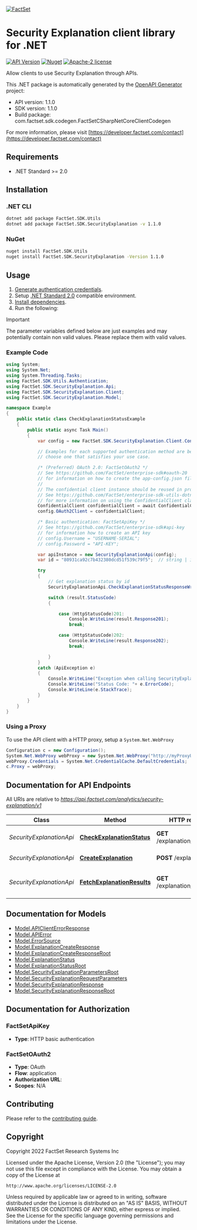 [![FactSet](https://raw.githubusercontent.com/factset/enterprise-sdk/main/docs/images/factset-logo.svg)](https://www.factset.com)

# Security Explanation client library for .NET

[![API Version](https://img.shields.io/badge/api-v1.1.0-blue)](https://developer.factset.com/api-catalog/security-explanation-api)
[![Nuget](https://img.shields.io/badge/nuget-v1.1.0-orange)](https://www.nuget.org/packages/FactSet.SDK.SecurityExplanation/1.1.0)
[![Apache-2 license](https://img.shields.io/badge/license-Apache2-brightgreen.svg)](https://www.apache.org/licenses/LICENSE-2.0)

Allow clients to use Security Explanation through APIs.

This .NET package is automatically generated by the [OpenAPI Generator](https://openapi-generator.tech) project:

- API version: 1.1.0
- SDK version: 1.1.0
- Build package: com.factset.sdk.codegen.FactSetCSharpNetCoreClientCodegen

For more information, please visit [https://developer.factset.com/contact](https://developer.factset.com/contact)

## Requirements

* .NET Standard >= 2.0

## Installation

### .NET CLI

```bash
dotnet add package FactSet.SDK.Utils
dotnet add package FactSet.SDK.SecurityExplanation -v 1.1.0
```

### NuGet

```bash
nuget install FactSet.SDK.Utils
nuget install FactSet.SDK.SecurityExplanation -Version 1.1.0
```

## Usage

1. [Generate authentication credentials](../../../../README.md#authentication).
2. Setup [.NET Standard 2.0](https://docs.microsoft.com/en-us/dotnet/standard/net-standard?tabs=net-standard-2-0) compatible environment.
3. [Install dependencies](#installation).
4. Run the following:

> [!IMPORTANT]
> The parameter variables defined below are just examples and may potentially contain non valid values. Please replace them with valid values.

### Example Code

```csharp
using System;
using System.Net;
using System.Threading.Tasks;
using FactSet.SDK.Utils.Authentication;
using FactSet.SDK.SecurityExplanation.Api;
using FactSet.SDK.SecurityExplanation.Client;
using FactSet.SDK.SecurityExplanation.Model;

namespace Example
{
    public static class CheckExplanationStatusExample
    {
        public static async Task Main()
        {
            var config = new FactSet.SDK.SecurityExplanation.Client.Configuration();

            // Examples for each supported authentication method are below,
            // choose one that satisfies your use case.

            /* (Preferred) OAuth 2.0: FactSetOAuth2 */
            // See https://github.com/FactSet/enterprise-sdk#oauth-20
            // for information on how to create the app-config.json file
            //
            // The confidential client instance should be reused in production environments.
            // See https://github.com/FactSet/enterprise-sdk-utils-dotnet#authentication
            // for more information on using the ConfidentialClient class
            ConfidentialClient confidentialClient = await ConfidentialClient.CreateAsync("/path/to/app-config.json");
            config.OAuth2Client = confidentialClient;

            /* Basic authentication: FactSetApiKey */
            // See https://github.com/FactSet/enterprise-sdk#api-key
            // for information how to create an API key
            // config.Username = "USERNAME-SERIAL";
            // config.Password = "API-KEY";

            var apiInstance = new SecurityExplanationApi(config);
            var id = "80931ca92c7b432380dcd51f539c79f5";  // string | id

            try
            {
                // Get explanation status by id
                SecurityExplanationApi.CheckExplanationStatusResponseWrapper result = apiInstance.CheckExplanationStatus(id);

                switch (result.StatusCode)
                {

                    case (HttpStatusCode)201:
                        Console.WriteLine(result.Response201);
                        break;

                    case (HttpStatusCode)202:
                        Console.WriteLine(result.Response202);
                        break;

                }
            }
            catch (ApiException e)
            {
                Console.WriteLine("Exception when calling SecurityExplanationApi.CheckExplanationStatus: " + e.Message );
                Console.WriteLine("Status Code: "+ e.ErrorCode);
                Console.WriteLine(e.StackTrace);
            }
        }
    }
}
```

### Using a Proxy

To use the API client with a HTTP proxy, setup a `System.Net.WebProxy`

```csharp
Configuration c = new Configuration();
System.Net.WebProxy webProxy = new System.Net.WebProxy("http://myProxyUrl:80/");
webProxy.Credentials = System.Net.CredentialCache.DefaultCredentials;
c.Proxy = webProxy;
```

## Documentation for API Endpoints

All URIs are relative to *https://api.factset.com/analytics/security-explanation/v1*

Class | Method | HTTP request | Description
------------ | ------------- | ------------- | -------------
*SecurityExplanationApi* | [**CheckExplanationStatus**](https://github.com/FactSet/enterprise-sdk/tree/main/code/dotnet/SecurityExplanation/v1/docs/SecurityExplanationApi.md#checkexplanationstatus) | **GET** /explanation/{id}/status | Get explanation status by id
*SecurityExplanationApi* | [**CreateExplanation**](https://github.com/FactSet/enterprise-sdk/tree/main/code/dotnet/SecurityExplanation/v1/docs/SecurityExplanationApi.md#createexplanation) | **POST** /explanation | Request explanation
*SecurityExplanationApi* | [**FetchExplanationResults**](https://github.com/FactSet/enterprise-sdk/tree/main/code/dotnet/SecurityExplanation/v1/docs/SecurityExplanationApi.md#fetchexplanationresults) | **GET** /explanation/{id}/result | Get explanation results by id


## Documentation for Models

 - [Model.APIClientErrorResponse](https://github.com/FactSet/enterprise-sdk/tree/main/code/dotnet/SecurityExplanation/v1/docs/APIClientErrorResponse.md)
 - [Model.APIError](https://github.com/FactSet/enterprise-sdk/tree/main/code/dotnet/SecurityExplanation/v1/docs/APIError.md)
 - [Model.ErrorSource](https://github.com/FactSet/enterprise-sdk/tree/main/code/dotnet/SecurityExplanation/v1/docs/ErrorSource.md)
 - [Model.ExplanationCreateResponse](https://github.com/FactSet/enterprise-sdk/tree/main/code/dotnet/SecurityExplanation/v1/docs/ExplanationCreateResponse.md)
 - [Model.ExplanationCreateResponseRoot](https://github.com/FactSet/enterprise-sdk/tree/main/code/dotnet/SecurityExplanation/v1/docs/ExplanationCreateResponseRoot.md)
 - [Model.ExplanationStatus](https://github.com/FactSet/enterprise-sdk/tree/main/code/dotnet/SecurityExplanation/v1/docs/ExplanationStatus.md)
 - [Model.ExplanationStatusRoot](https://github.com/FactSet/enterprise-sdk/tree/main/code/dotnet/SecurityExplanation/v1/docs/ExplanationStatusRoot.md)
 - [Model.SecurityExplanationParametersRoot](https://github.com/FactSet/enterprise-sdk/tree/main/code/dotnet/SecurityExplanation/v1/docs/SecurityExplanationParametersRoot.md)
 - [Model.SecurityExplanationRequestParameters](https://github.com/FactSet/enterprise-sdk/tree/main/code/dotnet/SecurityExplanation/v1/docs/SecurityExplanationRequestParameters.md)
 - [Model.SecurityExplanationResponse](https://github.com/FactSet/enterprise-sdk/tree/main/code/dotnet/SecurityExplanation/v1/docs/SecurityExplanationResponse.md)
 - [Model.SecurityExplanationResponseRoot](https://github.com/FactSet/enterprise-sdk/tree/main/code/dotnet/SecurityExplanation/v1/docs/SecurityExplanationResponseRoot.md)


## Documentation for Authorization


### FactSetApiKey

- **Type**: HTTP basic authentication


### FactSetOAuth2

- **Type**: OAuth
- **Flow**: application
- **Authorization URL**: 
- **Scopes**: N/A


## Contributing

Please refer to the [contributing guide](../../../../CONTRIBUTING.md).

## Copyright

Copyright 2022 FactSet Research Systems Inc

Licensed under the Apache License, Version 2.0 (the "License");
you may not use this file except in compliance with the License.
You may obtain a copy of the License at

    http://www.apache.org/licenses/LICENSE-2.0

Unless required by applicable law or agreed to in writing, software
distributed under the License is distributed on an "AS IS" BASIS,
WITHOUT WARRANTIES OR CONDITIONS OF ANY KIND, either express or implied.
See the License for the specific language governing permissions and
limitations under the License.
